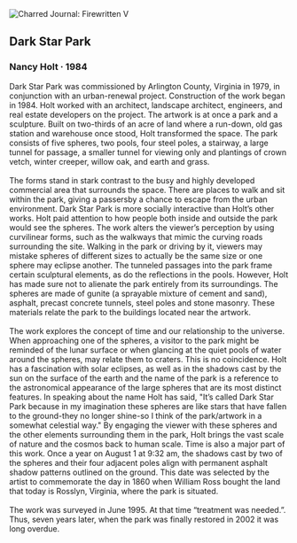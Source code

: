 <div class="artwork-of-the-day">
  <div class="container">
    <div class="img-wrapper">
      <img
        src="https://uploads1.wikiart.org/images/nancy-holt/dark-star-park-1984.jpg!Large.jpg"
        alt="Charred Journal: Firewritten V" />
    </div>
    <div class="artwork-detail">
      <div class="artwork-origin"> 
        <h2 class="artwork-name">Dark Star Park</h2>
        <h3 class="artist">
          Nancy Holt
                    ·  1984
        </h3>
      </div>
      <p class="description">
        <span class="artwork-description-text ng-binding" ng-bind-html="viewModel.ArtworkOfTheDay.Description | unsafe">Dark Star Park was commissioned by Arlington County, Virginia in 1979, in conjunction with an urban-renewal project. Construction of the work began in 1984. Holt worked with an architect, landscape architect, engineers, and real estate developers on the project. The artwork is at once a park and a sculpture. Built on two-thirds of an acre of land where a run-down, old gas station and warehouse once stood, Holt transformed the space. The park consists of five spheres, two pools, four steel poles, a stairway, a large tunnel for passage, a smaller tunnel for viewing only and plantings of crown vetch, winter creeper, willow oak, and earth and grass.
<br>
<br>The forms stand in stark contrast to the busy and highly developed commercial area that surrounds the space. There are places to walk and sit within the park, giving a passersby a chance to escape from the urban environment. Dark Star Park is more socially interactive than Holt’s other works. Holt paid attention to how people both inside and outside the park would see the spheres. The work alters the viewer’s perception by using curvilinear forms, such as the walkways that mimic the curving roads surrounding the site. Walking in the park or driving by it, viewers may mistake spheres of different sizes to actually be the same size or one sphere may eclipse another. The tunneled passages into the park frame certain sculptural elements, as do the reflections in the pools. However, Holt has made sure not to alienate the park entirely from its surroundings. The spheres are made of gunite (a sprayable mixture of cement and sand), asphalt, precast concrete tunnels, steel poles and stone masonry. These materials relate the park to the buildings located near the artwork.
<br>
<br>The work explores the concept of time and our relationship to the universe. When approaching one of the spheres, a visitor to the park might be reminded of the lunar surface or when glancing at the quiet pools of water around the spheres, may relate them to craters. This is no coincidence. Holt has a fascination with solar eclipses, as well as in the shadows cast by the sun on the surface of the earth and the name of the park is a reference to the astronomical appearance of the large spheres that are its most distinct features. In speaking about the name Holt has said, "It’s called Dark Star Park because in my imagination these spheres are like stars that have fallen to the ground-they no longer shine-so I think of the park/artwork in a somewhat celestial way." By engaging the viewer with these spheres and the other elements surrounding them in the park, Holt brings the vast scale of nature and the cosmos back to human scale. Time is also a major part of this work. Once a year on August 1 at 9:32 am, the shadows cast by two of the spheres and their four adjacent poles align with permanent asphalt shadow patterns outlined on the ground. This date was selected by the artist to commemorate the day in 1860 when William Ross bought the land that today is Rosslyn, Virginia, where the park is situated.
<br>
<br>The work was surveyed in June 1995. At that time “treatment was needed.”. Thus, seven years later, when the park was finally restored in 2002 it was long overdue.</span>
                        <div class="text-shadow-container" ng-show="showShadow" style=""></div>
      </p>
    </div>
  </div>

</div>
